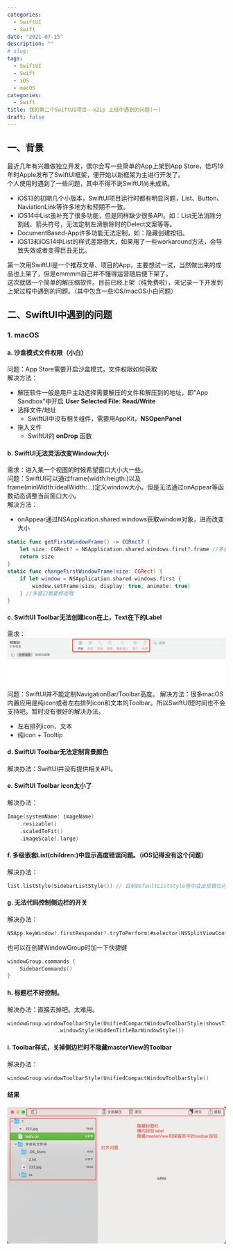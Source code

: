 ```yaml
---
categories:
  - SwiftUI
  - Swift
date: "2021-07-15"
description: ""
# slug: 
tags:
  - SwiftUI
  - Swift
  - iOS
  - macOS
categories:
  - Swift
title: 我的第二个SwiftUI项目——xZip 上线中遇到的问题(一)
draft: false
---
```

## 一、背景
最近几年有兴趣做独立开发，偶尔会写一些简单的App上架到App Store，恰巧19年时Apple发布了SwiftUI框架，便开始以新框架为主进行开发了。  
个人使用时遇到了一些问题，其中不得不说SwiftUI尚未成熟。
- iOS13的初期几个小版本，SwiftUI项目运行时都有明显问题，List、Button、NaviationLink等许多地方和预期不一致。
- iOS14中List虽补充了很多功能，但是同样缺少很多API。如：List无法消除分割线、箭头符号，无法定制左滑删除时的Delect文案等等。
- DocumentBased-App许多功能无法定制，如：隐藏创建按钮。  
- iOS13和iOS14中List的样式差距很大，如果用了一些workaround方法，会导致失效或者变得巨丑无比。

第一次用SwiftUI是一个推荐文章、项目的App，主要想试一试，当然做出来的成品也上架了，但是emmmm自己并不懂得运营随后便下架了。  
这次就做一个简单的解压缩软件。目前已经上架（纯免费啦），来记录一下开发到上架过程中遇到的问题。（其中包含一些iOS/macOS小白问题）

## 二、SwiftUI中遇到的问题
### 1. macOS
#### a. 沙盒模式文件权限（小白）
问题：App Store需要开启沙盒模式，文件权限如何获取  
解决方法：
- 解压软件一般是用户主动选择需要解压的文件和解压到的地址，即"App Sandbox"中开启 __User Selected File: Read/Write__
- 选择文件/地址
  - SwiftUI中没有相关组件，需要用AppKit，__NSOpenPanel__
- 拖入文件
  - SwiftUI的 __onDrop__ 函数

#### b. SwiftUI无法灵活改变Window大小
需求：进入某一个视图的时候希望窗口大小大一些。  
问题：SwiftUI可以通过frame(width:heigth:)以及frame(minWidth:idealWidth:...)定义window大小。但是无法通过onAppear等函数动态调整当前窗口大小。  
解决方法：
- onAppear通过NSApplication.shared.windows获取window对象，进而改变大小
```swift
static func getFirstWindowFrame() -> CGRect? {
    let size: CGRect? = NSApplication.shared.windows.first?.frame //多窗口需要修改哦
    return size
}
static func changeFirstWindowFrame(size: CGRect) {
    if let window = NSApplication.shared.windows.first {
        window.setFrame(size, display: true, animate: true)
    } //多窗口需要修改哦
}
```

#### c. SwiftUI Toolbar无法创建icon在上，Text在下的Label
需求：
![toolbar](/images/toolbar1.jpg)  
问题：SwiftUI并不能定制NavigationBar/Toolbar高度。
解决方法：很多macOS内置应用是纯icon或者左右排列icon和文本的Toolbar。所以SwiftUI短时间也不会支持吧。暂时没有很好的解决办法。
- 左右排列icon、文本
- 纯icon + Tooltip
  
#### d. SwiftUI Toolbar无法定制背景颜色
解决办法：SwiftUI并没有提供相关API。

#### e. SwiftUI Toolbar icon太小了
解决办法：
```swift
Image(systemName: imageName)
    .resizable()
    .scaledToFit()
    .imageScale(.large)
```

#### f. 多级嵌套List(children:)中显示高度错误问题。（iOS记得没有这个问题）
解决办法：
```swift
list.listStyle(SidebarListStyle()) // 目前DefaultListStyle等中会出现错位问题。但是SidebarListStyle没问题
```

#### g. 无法代码控制侧边栏的开关
解决办法：
```swift
NSApp.keyWindow?.firstResponder?.tryToPerform(#selector(NSSplitViewController.toggleSidebar(_:)), with: nil) // 多窗口的需要注意哦
```
也可以在创建WindowGroup时加一下快捷键
```swift
windowGroup.commands {
    SidebarCommands()
}
```

#### h. 标题栏不好控制。
解决办法：直接去掉吧。太难用。
```swift
windowGroup.windowToolbarStyle(UnifiedCompactWindowToolbarStyle(showsTitle: false)) // 根据情况选择toolbarStyle
                .windowStyle(HiddenTitleBarWindowStyle())
```
#### i. Toolbar样式，关掉侧边栏时不隐藏masterView的Toolbar
解决办法：
```swift
windowGroup.windowToolbarStyle(UnifiedCompactWindowToolbarStyle()
```

#### 结果
![xZip-preview](/images/xZip-preview.jpg)